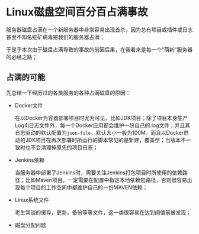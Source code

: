 # Linux磁盘空间百分百占满事故

服务器磁盘占满在一个新服务器中非常容易出现首杀，因为总有项目或插件或日志甚至不知名挖矿病毒把我们的服务器占满；

于是乎本次由于磁盘占满导致的事故的前因后果，在我看来是每一个"萌新"服务器的必经之路；

## 占满的可能

先总结一下经历过的各类服务的各种占满磁盘的原因：

- Docker文件

  在以Docker为容器部署项目时尤为可见，比如JDK项目；除了项目本身生产Log4j日志文件外，每一个Docker应用都会维护一份自己的.log文件；并且其日志驱动的默认配置为`json-file`，默认大小一般为100M。而且以Docker启动的JDK项目在再次部署时所运行的脚本常见的是新建，覆盖型；当版本不一致时也不会清理掉原先的项目日志；

- Jenkins依赖

  当服务器中部署了Jenkins时，需要关注Jenkins打包项目时所使用的依赖路径；比如Maven项目，一定需要在配置中指定本地依赖包路径，否则很容易出现每个项目的工作空间中都维护自己的一份MAVEN依赖；

- Linux系统文件

  老生常谈的缓存，更新，备份等等文件，这一类很容易在达到阈值前被发现；

- 磁盘分配问题

  
